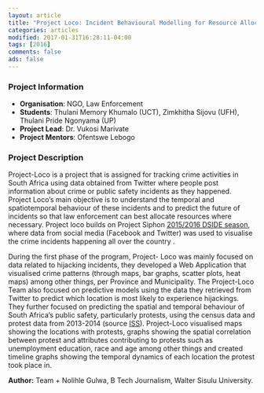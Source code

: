 ```yaml
---
layout: article
title: "Project Loco: Incident Behavioural Modelling for Resource Allocation"
categories: articles
modified: 2017-01-31T16:28:11-04:00
tags: [2016]
comments: false
ads: false
---
```

### Project Information
* **Organisation**: NGO, Law Enforcement
* **Students**: Thulani Memory Khumalo (UCT), Zimkhitha Sijovu (UFH), Thulani Pride Ngonyama (UP)
* **Project Lead**: Dr. Vukosi Marivate
* **Project Mentors**: Ofentswe Lebogo

### Project Description

Project-Loco is a project that is assigned for tracking crime activities in South Africa using data obtained from Twitter where people post information about crime or public safety incidents as they happened. Project Loco’s main objective is to understand the temporal and spatiotemporal behaviour of these incidents and to predict the future of incidents so that law enforcement can best allocate resources where necessary. Project loco builds on Project Siphon [2015/2016 DSIDE season](http://dsideweb.github.io/articles/project-siphon/), where data from social media (Facebook and Twitter) was used to visualise the crime incidents happening all over the country .

During the first phase of the program, Project- Loco was mainly focused on data related to hijacking incidents, they developed a Web Application that visualised crime patterns (through maps, bar graphs, scatter plots, heat maps) among other things, per Province and Municipality. The Project-Loco Team also focused on predictive models using the data they retrieved from Twitter to predict which location is most likely to experience hijackings. They further focused on predicting the spatial and temporal behaviour of South Africa’s public safety, particularly protests, using the census data and protest data from 2013-2014 (source [ISS](https://issafrica.org/iss-today/getting-to-the-bottom-of-what-really-drives-public-violence-in-south-africa)). Project-Loco visualised maps showing the locations with protests, graphs showing the spatial correlation between protest and attributes contributing to protests such as unemployment education, race and age among other things and created timeline graphs showing the temporal dynamics of each location the protest took place in.

**Author:** Team + Nolihle Gulwa, B Tech Journalism, Walter Sisulu University.

